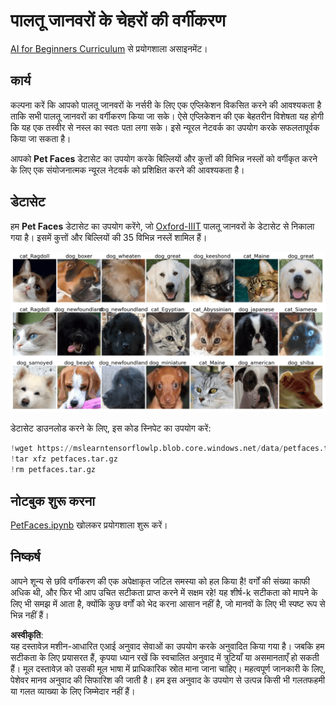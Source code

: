 # पालतू जानवरों के चेहरों की वर्गीकरण

[AI for Beginners Curriculum](https://github.com/microsoft/ai-for-beginners) से प्रयोगशाला असाइनमेंट।

## कार्य

कल्पना करें कि आपको पालतू जानवरों के नर्सरी के लिए एक एप्लिकेशन विकसित करने की आवश्यकता है ताकि सभी पालतू जानवरों का वर्गीकरण किया जा सके। ऐसे एप्लिकेशन की एक बेहतरीन विशेषता यह होगी कि यह एक तस्वीर से नस्ल का स्वतः पता लगा सके। इसे न्यूरल नेटवर्क का उपयोग करके सफलतापूर्वक किया जा सकता है।

आपको **Pet Faces** डेटासेट का उपयोग करके बिल्लियों और कुत्तों की विभिन्न नस्लों को वर्गीकृत करने के लिए एक संयोजनात्मक न्यूरल नेटवर्क को प्रशिक्षित करने की आवश्यकता है।

## डेटासेट

हम **Pet Faces** डेटासेट का उपयोग करेंगे, जो [Oxford-IIIT](https://www.robots.ox.ac.uk/~vgg/data/pets/) पालतू जानवरों के डेटासेट से निकाला गया है। इसमें कुत्तों और बिल्लियों की 35 विभिन्न नस्लें शामिल हैं।

![हम जिस डेटासेट के साथ काम करेंगे](../../../../../../translated_images/data.50b2a9d5484bdbf0f52f5765b381cec9efe2bd296a98f007f90bedb6ac67f2a8.hi.png)

डेटासेट डाउनलोड करने के लिए, इस कोड स्निपेट का उपयोग करें:

```python
!wget https://mslearntensorflowlp.blob.core.windows.net/data/petfaces.tar.gz
!tar xfz petfaces.tar.gz
!rm petfaces.tar.gz
```

## नोटबुक शुरू करना

[PetFaces.ipynb](../../../../../../lessons/4-ComputerVision/07-ConvNets/lab/PetFaces.ipynb) खोलकर प्रयोगशाला शुरू करें।

## निष्कर्ष

आपने शून्य से छवि वर्गीकरण की एक अपेक्षाकृत जटिल समस्या को हल किया है! वर्गों की संख्या काफी अधिक थी, और फिर भी आप उचित सटीकता प्राप्त करने में सक्षम रहे! यह शीर्ष-k सटीकता को मापने के लिए भी समझ में आता है, क्योंकि कुछ वर्गों को भेद करना आसान नहीं है, जो मानवों के लिए भी स्पष्ट रूप से भिन्न नहीं हैं।

**अस्वीकृति**:  
यह दस्तावेज़ मशीन-आधारित एआई अनुवाद सेवाओं का उपयोग करके अनुवादित किया गया है। जबकि हम सटीकता के लिए प्रयासरत हैं, कृपया ध्यान रखें कि स्वचालित अनुवाद में त्रुटियाँ या असमानताएँ हो सकती हैं। मूल दस्तावेज़ को उसकी मूल भाषा में प्राधिकारिक स्रोत माना जाना चाहिए। महत्वपूर्ण जानकारी के लिए, पेशेवर मानव अनुवाद की सिफारिश की जाती है। हम इस अनुवाद के उपयोग से उत्पन्न किसी भी गलतफहमी या गलत व्याख्या के लिए जिम्मेदार नहीं हैं।